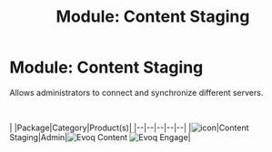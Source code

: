 ﻿---
uid: module-content-staging
topic: module-content-staging
locale: en
title: "Module: Content Staging"
dnneditions: 
dnnversion: 09.02.00
---

# Module: Content Staging

Allows administrators to connect and synchronize different servers.

 

|  |Package|Category|Product(s)|
|--|--|--|--|--|
|![icon](/images/ico-module-contentstaging.png)|Content Staging|Admin|![Evoq Content](/images/ico-evoq-content.png) ![Evoq Engage](/images/ico-evoq-engage.png)|
